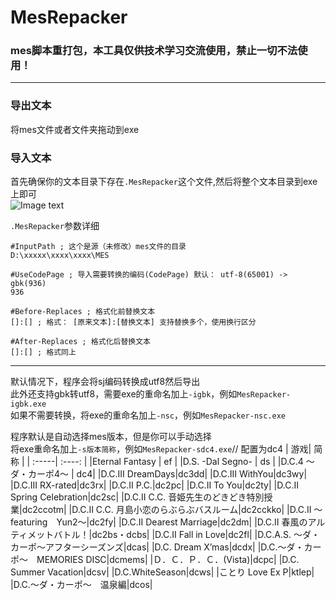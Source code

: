 # MesRepacker
### mes脚本重打包，本工具仅供技术学习交流使用，禁止一切不法使用！  
***
### 导出文本
将mes文件或者文件夹拖动到exe
### 导入文本
首先确保你的文本目录下存在`.MesRepacker`这个文件,然后将整个文本目录到exe上即可<br>
![Image text](https://github.com/cokkeijigen/MesRepacker/blob/main/demonstrate2.png)<br>

`.MesRepacker`参数详细<br>
```
#InputPath ; 这个是源（未修改）mes文件的目录
D:\xxxxx\xxxx\xxxx\MES

#UseCodePage ; 导入需要转换的编码(CodePage) 默认： utf-8(65001) -> gbk(936)
936

#Before-Replaces ; 格式化前替换文本
[]:[] ; 格式： [原来文本]:[替换文本] 支持替换多个，使用换行区分

#After-Replaces ; 格式化后替换文本
[]:[] ; 格式同上

```
***
默认情况下，程序会将sj编码转换成utf8然后导出  
此外还支持gbk转utf8，需要exe的重命名加上`-igbk`，例如`MesRepacker-igbk.exe`  
如果不需要转换，将exe的重命名加上`-nsc`，例如`MesRepacker-nsc.exe`  

程序默认是自动选择mes版本，但是你可以手动选择  
将exe重命名加上`-s版本简称`，例如`MesRepacker-sdc4.exe`// 配置为dc4
| 游戏| 简称 | 
| :-----| :----: |
|Eternal Fantasy | ef | 
|D.S. -Dal Segno- | ds | 
|D.C.4 ～ダ・カーポ4～ | dc4|
|D.C.III DreamDays|dc3dd|
|D.C.III WithYou|dc3wy|
|D.C.III RX-rated|dc3rx|
|D.C.II P.C.|dc2pc|
|D.C.II To You|dc2ty|
|D.C.II Spring Celebration|dc2sc|
|D.C.II C.C. 音姫先生のどきどき特別授業|dc2ccotm|
|D.C.II C.C. 月島小恋のらぶらぶバスルーム|dc2cckko|
|D.C.II 〜featuring　Yun2〜|dc2fy|
|D.C.II Dearest Marriage|dc2dm|
|D.C.II 春風のアルティメットバトル！|dc2bs・dcbs|
|D.C.II Fall in Love|dc2fl|
|D.C.A.S. 〜ダ・カーポ〜アフターシーズンズ|dcas|
|D.C. Dream X’mas|dcdx|
|D.C.〜ダ・カーポ〜　MEMORIES DISC|dcmems|
|Ｄ．Ｃ．Ｐ．Ｃ．(Vista)|dcpc|
|D.C. Summer Vacation|dcsv|
|D.C.WhiteSeason|dcws|
|ことり Love Ex P|ktlep|
|D.C.〜ダ・カーポ〜　温泉編|dcos|
